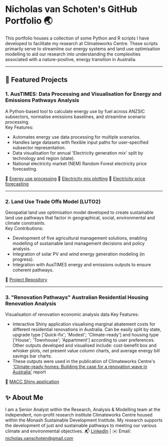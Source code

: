 # Nicholas van Schoten's GitHub Portfolio 🌏

This portfolio houses a collection of some Python and R scripts I have developed to facilitate my research at Climateworks Centre. These scripts primarily serve to streamline our energy systems and land use optimisation modelling to aid our research into understanding the complexities associated with a nature-positive, energy transition in Australia.

---

## 📂 Featured Projects

### **1. AusTIMES: Data Processing and Visualisation for Energy and Emissions Pathways Analysis**
A Python-based tool to calculate energy use by fuel across ANZSIC subsectors, normalise emissions baselines, and streamline scenario processing.  
Key Features:
- Automates energy use data processing for multiple scenarios.
- Handles large datasets with flexible input paths for user-specified subsector representation.
- Data visualisation for annual 'Electricity generation mix' split by technology and region (state).
- National electricity market (NEM) Random Forest electricity price forecasting.

🔗 [Energy use processing](https://github.com/schotsy/schotsy.github.io/blob/main/Energy%20use%20change%20processing%20(YoY%20change%20by%20fuel%20and%20subsector))
🔗 [Electricity mix plotting](https://github.com/schotsy/schotsy.github.io/blob/main/Py%20matplotlib%20'Elec%20generation%20mix'%20plotting)
🔗 [Electricity price forecasting](https://github.com/schotsy/schotsy.github.io/blob/main/RF%20elec%20price%20forecast)

---

### **2. Land Use Trade Offs Model (LUTO2)**
Geospatial land use optimisation model developed to create sustainable land use pathways that factor in geographical, social, environmental and climate constraints.  
Key Contributions:
- Development of five agricultural management solutions, enabling modelling of sustainable land management decisions and policy analysis.
- Integration of solar PV and wind energy generation modeling (in progress).
- Integration with AusTIMES energy and emissions outputs to ensure coherent pathways.

🔗 [Project Repository](https://github.com/land-use-trade-offs/luto-2.0)

---
### **3. "Renovation Pathways" Australian Residential Housing Renovation Analysis**
Visualisation of renovation economic analysis data 
Key Features:
- Interactive Shiny application visualising marginal abatement costs for different residential renovations in Australia. Can be easily split by state, upgrade type ['Quick-fix'; 'Modest'; 'Climate-ready'] and housing type ['House'; 'Townhouse'; 'Appartment'] according to user preferences. Other outputs developed and visualised include: cost-benefit box and whisker plots, net present value column charts, and average energy bill savings bar charts. 
- These outputs were used in the publication of Climateworks Centre's ['Climate-ready homes: Building the case for a renovation wave in Australia'](https://www.climateworkscentre.org/resource/climate-ready-homes-building-the-case-for-a-renovation-wave-in-australia/) report

🔗 [MACC Shiny application](https://github.com/schotsy/schotsy.github.io/blob/main/MACC%20renovation%20analysis)

## ✨ About Me

I am a Senior Analyst within the Research, Analysis & Modelling team at the independent, non-profit research institute Climateworks Centre housed within the Monash Sustainable Development Institute. My research supports the development of just and sustainable pathways to meeting our various climate and environmental objectives.
📬 [LinkedIn](https://www.linkedin.com/in/nicholas-van-schoten-21830515a/) | ✉️ Email: nicholas.vanschoten@gmail.com
